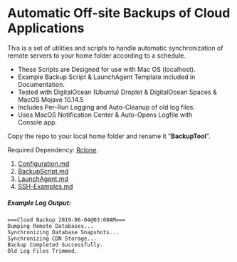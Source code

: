 # Automatic Off-site Backups of Cloud Applications 

This is a set of utilities and scripts to handle automatic 
synchronization of remote servers to your home folder according
to a schedule.

* These Scripts are Designed for use with Mac OS (localhost).
* Example Backup Script & LaunchAgent Template included in Documentation.
* Tested with DigitalOcean (Ubuntu) Droplet & DigitalOcean Spaces & MacOS Mojave 10.14.5
* Includes Per-Run Logging and Auto-Cleanup of old log files.
* Uses MacOS Notification Center & Auto-Opens Logfile with Console.app.

Copy the repo to your local home folder and rename it 
"**BackupTool**".

Required Dependency: [Rclone](https://rclone.org).

1) [Configuration.md](https://github.com/bayareawebpro/offsite-cloud-backups/blob/master/docs/1-Configuration.md)
2) [BackupScript.md](https://github.com/bayareawebpro/offsite-cloud-backups/blob/master/docs/2-BackupScript.md)
3) [LaunchAgent.md](https://github.com/bayareawebpro/offsite-cloud-backups/blob/master/docs/3-LaunchAgent.md)
4) [SSH-Examples.md](https://github.com/bayareawebpro/offsite-cloud-backups/blob/master/docs/4-SSH-Examples.md)

##### Example Log Output:
```
===Cloud Backup 2019-06-04@03:00AM===
Dumping Remote Databases...
Synchronizing Database Snapshots...
Synchronizing CDN Storage...
Backup Completed Successfully.
Old Log Files Trimmed.
```
